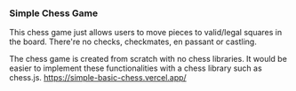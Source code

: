 ### Simple Chess Game

This chess game just allows users to move pieces to valid/legal squares in the board.
There're no checks, checkmates, en passant or castling.

The chess game is created from scratch with no chess libraries. It would be easier to implement these functionalities with a chess library such as chess.js.
https://simple-basic-chess.vercel.app/
